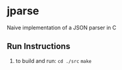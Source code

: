 # jparse
Naive implementation of a JSON parser in C


## Run Instructions
1. to build and run:
`cd ./src`
`make`

